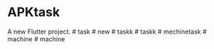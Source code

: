 # APKtask

A new Flutter project.
#   t a s k  
 #   n e w  
 #   t a s k k  
 #   t a s k k  
 #   m e c h i n e t a s k  
 #   m a c h i n e  
 #   m a c h i n e  
 